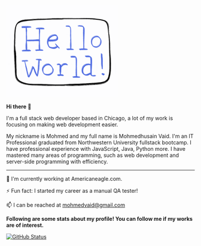 <img src="https://raw.githubusercontent.com/Mohmedvaid/mohmedvaid/master/heloo_world.gif" width="300">

**Hi there** 👋

I'm a full stack web developer based in Chicago, a lot of my work is focusing on making web development easier.

My nickname is Mohmed and my full name is Mohmedhusain Vaid. I'm an IT Professional graduated from Northwestern University fullstack bootcamp. I have professional experience with JavaScript, Java, Python more. I have mastered many areas of programming, such as web development and server-side programming with efficiency.


---------


🔭 I'm currently working at Americaneagle.com.

 ⚡ Fun fact: I started my career as a manual QA tester!
  
 📫 I can be reached at mohmedvaid@gmail.com
 

**Following are some stats about my profile! You can follow me if my works are of interest.**

[![GitHub Status](https://github-readme-stats.vercel.app/api?username=mohmedvaid&&show_icons=true&theme=dark&hide=stars)](https://maxbase.org)
